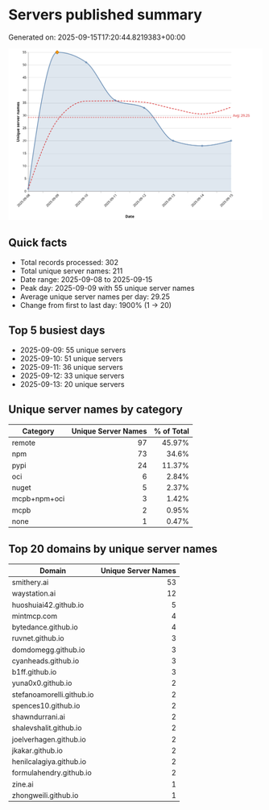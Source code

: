 # Servers published summary

Generated on: 2025-09-15T17:20:44.8219383+00:00

![Unique servers per day](servers-per-day.svg)

## Quick facts
- Total records processed: 302
- Total unique server names: 211
- Date range: 2025-09-08 to 2025-09-15
- Peak day: 2025-09-09 with 55 unique server names
- Average unique server names per day: 29.25
- Change from first to last day: 1900% (1 -> 20)

## Top 5 busiest days
- 2025-09-09: 55 unique servers
- 2025-09-10: 51 unique servers
- 2025-09-11: 36 unique servers
- 2025-09-12: 33 unique servers
- 2025-09-13: 20 unique servers

## Unique server names by category

| Category | Unique Server Names | % of Total |
|----------|---------------------:|-----------:|
| remote | 97 | 45.97% |
| npm | 73 | 34.6% |
| pypi | 24 | 11.37% |
| oci | 6 | 2.84% |
| nuget | 5 | 2.37% |
| mcpb+npm+oci | 3 | 1.42% |
| mcpb | 2 | 0.95% |
| none | 1 | 0.47% |

## Top 20 domains by unique server names

| Domain | Unique Server Names |
|--------|---------------------:|
| smithery.ai | 53 |
| waystation.ai | 12 |
| huoshuiai42.github.io | 5 |
| mintmcp.com | 4 |
| bytedance.github.io | 4 |
| ruvnet.github.io | 3 |
| domdomegg.github.io | 3 |
| cyanheads.github.io | 3 |
| b1ff.github.io | 3 |
| yuna0x0.github.io | 2 |
| stefanoamorelli.github.io | 2 |
| spences10.github.io | 2 |
| shawndurrani.ai | 2 |
| shalevshalit.github.io | 2 |
| joelverhagen.github.io | 2 |
| jkakar.github.io | 2 |
| henilcalagiya.github.io | 2 |
| formulahendry.github.io | 2 |
| zine.ai | 1 |
| zhongweili.github.io | 1 |
